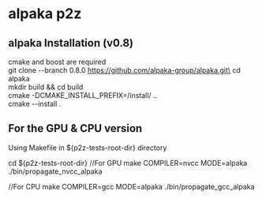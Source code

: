 # alpaka p2z

## alpaka Installation (v0.8)
cmake and boost are required\
git clone --branch 0.8.0 https://github.com/alpaka-group/alpaka.git\
cd alpaka\
mkdir build && cd build\
cmake -DCMAKE_INSTALL_PREFIX=/install/ ..\
cmake --install .

## For the GPU & CPU version 
Using Makefile in ${p2z-tests-root-dir} directory

cd ${p2z-tests-root-dir}
//For GPU
make COMPILER=nvcc MODE=alpaka
./bin/propagate_nvcc_alpaka

//For CPU
make COMPILER=gcc MODE=alpaka
./bin/propagate_gcc_alpaka
